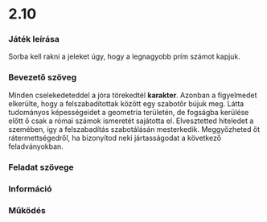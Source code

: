 # 2.10
### Játék leírása 
Sorba kell rakni a jeleket úgy, hogy a legnagyobb prím számot kapjuk.	
### Bevezető szöveg
Minden cselekedeteddel a jóra törekedtél **karakter**. Azonban a figyelmedet elkerülte, hogy a felszabadítottak között egy szabotőr bújuk meg. Látta tudományos képességeidet a geometria területén, de fogságba kerülése előtt ő csak a római számok ismeretét sajátotta el. Elvesztetted hiteledet a szemében, így a felszabadítás szabotálásán mesterkedik. 
Meggyőzheted őt rátermettségedről, ha bizonyítod neki jártasságodat a következő feladványokban.
### Feladat szövege
### Információ
### Működés
